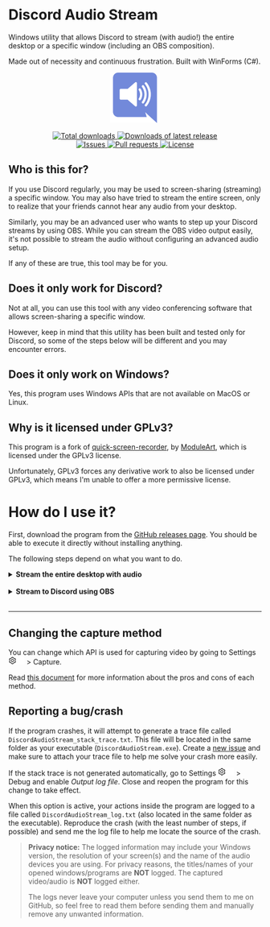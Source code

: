 # Discord Audio Stream

Windows utility that allows Discord to stream (with audio!) the entire desktop or a specific window (including an OBS composition).

Made out of necessity and continuous frustration. Built with WinForms (C#).


<p align="center">
    <img alt="Logo" src="docs/img/logo-100.png">
</p>
<p align="center">
    <a href="https://github.com/p-rivero/DiscordAudioStream/releases">
        <img alt="Total downloads" src="https://img.shields.io/github/downloads/p-rivero/DiscordAudioStream/total?label=total%20downloads">
    </a>
    <a href="https://github.com/p-rivero/DiscordAudioStream/releases">
        <img alt="Downloads of latest release" src="https://img.shields.io/github/downloads/p-rivero/DiscordAudioStream/latest/total?label=downloads%20(latest%20release)">
    </a>
    <br>
    <a href="https://github.com/p-rivero/DiscordAudioStream/issues">
        <img alt="Issues" src="https://img.shields.io/github/issues/p-rivero/DiscordAudioStream">
    </a>
    <a href="https://github.com/p-rivero/DiscordAudioStream/pulls">
        <img alt="Pull requests" src="https://img.shields.io/github/issues-pr/p-rivero/DiscordAudioStream">
    </a>
    <a href="https://github.com/p-rivero/DiscordAudioStream/blob/master/LICENSE">
        <img alt="License" src="https://img.shields.io/github/license/p-rivero/DiscordAudioStream">
    </a>
</p>



## Who is this for?

If you use Discord regularly, you may be used to screen-sharing (streaming) a specific window. You may also have tried to stream the entire screen, only to realize that your friends cannot hear any audio from your desktop.

Similarly, you may be an advanced user who wants to step up your Discord streams by using OBS. While you can stream the OBS video output easily, it's not possible to stream the audio without configuring an advanced audio setup.

If any of these are true, this tool may be for you.


## Does it only work for Discord?

Not at all, you can use this tool with any video conferencing software that allows screen-sharing a specific window.

However, keep in mind that this utility has been built and tested only for Discord, so some of the steps below will be different and you may encounter errors.


## Does it only work on Windows?

Yes, this program uses Windows APIs that are not available on MacOS or Linux.


## Why is it licensed under GPLv3?

This program is a fork of [quick-screen-recorder](https://github.com/ModuleArt/quick-screen-recorder), by [ModuleArt](https://github.com/ModuleArt), which is licensed under the GPLv3 license.

Unfortunately, GPLv3 forces any derivative work to also be licensed under GPLv3, which means I'm unable to offer a more permissive license.


# How do I use it?

First, download the program from the [GitHub releases page](https://github.com/p-rivero/DiscordAudioStream/releases). You should be able to execute it directly without installing anything.

The following steps depend on what you want to do.

<details>
<summary><b>Stream the entire desktop with audio</b></summary>
<br>

1. Decide for which programs you want to actually share the audio.

    **Tip:** your answer should never be *"all of them"*. You should, at least, exclude Discord (otherwise, the viewers of your stream will hear themselves).
    
    > **Update:** Discord now seems to create 2 outputs: one for the call audio (voices of the call members) and another for the media audio (videos sent in a text channel). This means that you are now able to stream the Discord window (for example, to group watch videos from a text channel) without the viewers hearing themselves. You need to determine which of the 2 outputs is the media audio and only share that one (do not include the call audio).
    
2. Open the volume mixer. You can do this from the DiscordAudioStream window by using `Ctrl+V` or clicking the mixer icon: ![Volume mixer icon - Light theme](docs/img/mixer-light.png#gh-light-mode-only)![Volume mixer icon - Dark theme](docs/img/mixer-dark.png#gh-dark-mode-only).

3. *For each* of the programs whose audio you want to share, change its *output* device from "Default" to another device (that you are not currently using). For example, if you have Steam installed you should have a virtual audio device called "Steam Streaming Speakers" that you can use (unless you are using it for other purposes).

    - Set the output of *all* the desired programs to **the same** audio device.
    - Don't worry if you stop hearing the audio from the programs you are sharing. Later you will be able to hear them again.
    - Make sure that there are no other programs outputting audio to the device you selected. Everything that gets output to this device will be shared.

    <br>
    <details>
    <summary>I want to use an audio capture card</summary>
        Capture cards and microphones are audio input devices, but DiscordAudioStream only shows output devices by default. Open DiscordAudioStream settings > Debug and enable "Show audio input devices". You should now see your capture cards and microphones in the audio capture dropdown with the <code>[IN]</code> prefix.
        <br>
        Keep in mind that Discord already shares your microphone when you enter a call, so you don't need to capture it in DiscordAudioStream.
    </details>
    <br>
    <details>
    <summary>I don't have any unused audio device!</summary>
        You can use <a href="https://vb-audio.com/Cable/">VB-CABLE</a>, which creates 2 virtual audio devices: <code>CABLE Input</code> (virtual output device) and <code>CABLE Output</code> (virtual microphone). Set the output of the programs you want to capture to <code>CABLE Input</code> and try to capture <code>VB-Audio Virtual Cable</code> in DiscordAudioStream (see step 4 below).
        <br>
        When you start capturing the audio in step 7, you may encounter an error. If this happens, you will need to open DiscordAudioStream settings > Debug and enable "Show audio input devices". Go to the audio capture dropdown and capture <code>[IN] VB-Audio Virtual Cable</code> instead.
    </details>
    <br>
    ![Change audio device in volume mixer](docs/img/audio-device.png)

4. In the *Audio capture input* dropdown, select the (previously unused) audio device that you have chosen in step 3.

5. (Optional) In the upcoming steps we will create a new window with the same size as the screen you are sharing. In order to make its size more manageable, you may want to change the *Video capture scale* dropdown to 50%.

6. In the *Video capture area* dropdown, select the screen you want to share.

7. Click the *Start Stream* button. This will create a new window. You should now be able to hear the audio from the programs you stopped hearing in step 3.

8. In Discord, select "Share Your Screen". This will show a list of open windows. Select the window called "Discord Audio Stream" (the one that was created in step 7).

9. You are now sharing your screen with the audio from the selected programs. When you are done, you can close DiscordAudioStream.

    - **Very important:** remember to restore the output device of your programs to "Default". Otherwise, you won't be able to hear their audio.
    - Keep in mind that if you minimize the window that was created in step 7, your Discord stream will probably be paused. You may want to hide this window behind other windows, without minimizing it.


    ![Video and audio dropdowns](docs/img/dropdowns.png)

</details>
<br>

<details>
<summary><b>Stream to Discord using OBS</b></summary>
<br>

First, follow steps 1-4 above (expand the "Stream the entire desktop with audio" dropdown).

> **Important:** the program for which you want to share the audio **is NOT** OBS (OBS doesn't actually output any audio). Instead, you must identify which programs you are recording and share their audio (change their output device) separately.
> 
> For example, if you have added the following sources to your OBS composition:
> - The game you are playing
> - Your webcam + microphone
> - Stream alerts (with audio), using Google Chrome
> 
> Then, the programs for which you want to share the audio are 1. the game and 2. Google Chrome. Do not worry about the microphone, since Discord already shares it when you enter a call.

Now follow this steps:

5. In OBS, right-click the preview and select "Windowed Projector (Preview)". This will create a new window. You can now minimize OBS (but not the preview window). You may want to make this window slightly bigger, in order to improve video quality.

6. Open DiscordAudioStream (this program). In the *Video capture area* dropdown, select the window "Windowed Projector (Preview)" (the one that was created in step 5).

7. Click the *Start Stream* button. This will create a new window. You should now be able to hear the audio from the programs you stopped hearing in step 3.

8. In Discord, select "Share Your Screen". This will show a list of open windows. Select the window called "Discord Audio Stream" (the one that was created in step 7).

9. You are now sharing your OBS composition with the audio from the selected programs. When you are done, you can close DiscordAudioStream.

    - **Very important:** remember to restore the output device of your programs to "Default". Otherwise, you won't be able to hear their audio.
    - Keep in mind that if you minimize the window that was created in step 7, your Discord stream will probably be paused. You may want to hide this window behind other windows, without minimizing it.

</details>
<br>

---

## Changing the capture method

You can change which API is used for capturing video by going to Settings ![Settings icon - Light theme](docs/img/settings-light.png#gh-light-mode-only)![Settings icon - Dark theme](docs/img/settings-dark.png#gh-dark-mode-only) > Capture.

Read [this document](/docs/CaptureMethods.md) for more information about the pros and cons of each method. 

## Reporting a bug/crash

If the program crashes, it will attempt to generate a trace file called `DiscordAudioStream_stack_trace.txt`. This file will be located in the same folder as your executable (`DiscordAudioStream.exe`).
Create a [new issue](https://github.com/p-rivero/DiscordAudioStream/issues/new) and make sure to attach your trace file to help me solve your crash more easily.

If the stack trace is not generated automatically, go to Settings ![Settings icon - Light theme](docs/img/settings-light.png#gh-light-mode-only)![Settings icon - Dark theme](docs/img/settings-dark.png#gh-dark-mode-only) > Debug and enable *Output log file*.
Close and reopen the program for this change to take effect.

When this option is active, your actions inside the program are logged to a file called `DiscordAudioStream_log.txt` (also located in the same folder as the executable).
Reproduce the crash (with the least number of steps, if possible) and send me the log file to help me locate the source of the crash. 

> **Privacy notice:** The logged information may include your Windows version, the resolution of your screen(s) and the name of the audio devices you are using. For privacy reasons, the titles/names of your opened windows/programs are **NOT** logged. The captured video/audio is **NOT** logged either. 
> 
> The logs never leave your computer unless you send them to me on GitHub, so feel free to read them before sending them and manually remove any unwanted information.
